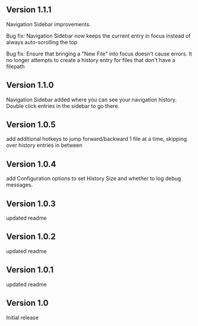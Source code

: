## Version 1.1.1

Navigation Sidebar improvements. 

Bug fix: Navigation Sidebar now keeps the current entry in focus instead of always auto-scrolling the top

Bug fix: Ensure that bringing a "New File" into focus doesn't cause errors.  It no longer attempts to create a history entry for files that don't have a filepath

## Version 1.1.0

Navigation Sidebar added where you can see your navigation history.  Double click entries in the sidebar to go there.

## Version 1.0.5

add additional hotkeys to jump forward/backward 1 file at a time, skipping over history entries in between

## Version 1.0.4

add Configuration options to set History Size and whether to log debug messages.

## Version 1.0.3

updated readme

## Version 1.0.2

updated readme

## Version 1.0.1

updated readme

## Version 1.0

Initial release
